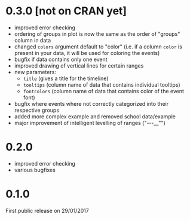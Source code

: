 # 0.3.0 [not on CRAN yet]

- improved error checking
- ordering of groups in plot is now the same as the order of "groups" column in data
- changed `colors` argument default to "color" (i.e. if a column `color` is present in your data, it will be used for coloring the events)
- bugfix if data contains only one event
- improved drawing of vertical lines for certain ranges
- new parameters: 
    + `title` (gives a title for the timeline)
    + `tooltips` (column name of data that contains individual tooltips)
    + `fontcolors` (column name of data that contains color of the event font)
- bugfix where events where not correctly categorized into their respective groups
- added more complex example and removed school data/example
- major improvement of intelligent levelling of ranges ("_-_--__"")

# 0.2.0
- improved error checking
- various bugfixes

# 0.1.0

First public release on 29/01/2017

